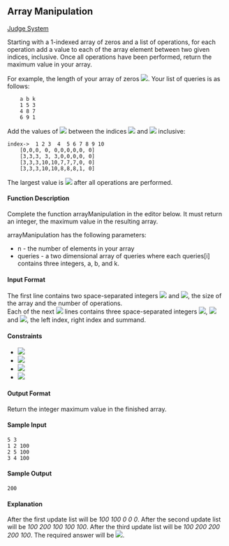 ## Array Manipulation

[Judge System](https://www.hackerrank.com/challenges/crush/problem)

Starting with a 1-indexed array of zeros and a list of operations, for each operation add a value to each of the array element between two given indices, inclusive. Once all operations have been performed, return the maximum value in your array.

For example, the length of your array of zeros <img src="https://latex.codecogs.com/svg.latex?\Large&space;n=10">. Your list of queries is as follows:
```
    a b k
    1 5 3
    4 8 7
    6 9 1
```
Add the values of <img src="https://latex.codecogs.com/svg.latex?\Large&space;k"> between the indices <img src="https://latex.codecogs.com/svg.latex?\Large&space;a"> and <img src="https://latex.codecogs.com/svg.latex?\Large&space;b"> inclusive:
```
index->	 1 2 3  4  5 6 7 8 9 10
	[0,0,0, 0, 0,0,0,0,0, 0]
	[3,3,3, 3, 3,0,0,0,0, 0]
	[3,3,3,10,10,7,7,7,0, 0]
	[3,3,3,10,10,8,8,8,1, 0]
```
The largest value is <img src="https://latex.codecogs.com/svg.latex?\Large&space;10"> after all operations are performed.

#### Function Description

Complete the function arrayManipulation in the editor below. It must return an integer, the maximum value in the resulting array.

arrayManipulation has the following parameters:

- n - the number of elements in your array
- queries - a two dimensional array of queries where each queries[i] contains three integers, a, b, and k.

#### Input Format

The first line contains two space-separated integers <img src="https://latex.codecogs.com/svg.latex?\Large&space;n"> and <img src="https://latex.codecogs.com/svg.latex?\Large&space;m">, the size of the array and the number of operations.<br>
Each of the next <img src="https://latex.codecogs.com/svg.latex?\Large&space;m"> lines contains three space-separated integers <img src="https://latex.codecogs.com/svg.latex?\Large&space;a">, <img src="https://latex.codecogs.com/svg.latex?\Large&space;b"> and <img src="https://latex.codecogs.com/svg.latex?\Large&space;k">, the left index, right index and summand.

#### Constraints
- <img src="https://latex.codecogs.com/svg.latex?\Large&space;3\le{n}\le{10^7}">
- <img src="https://latex.codecogs.com/svg.latex?\Large&space;1\le{m}\le{2*10^5}">
- <img src="https://latex.codecogs.com/svg.latex?\Large&space;1\le{a}\le{b}\le{n}">
- <img src="https://latex.codecogs.com/svg.latex?\Large&space;0\le{k}\le{10^9}">

#### Output Format

Return the integer maximum value in the finished array.

#### Sample Input
```
5 3
1 2 100
2 5 100
3 4 100
```
#### Sample Output
```
200
```
#### Explanation

After the first update list will be *100 100 0 0 0*.
After the second update list will be *100 200 100 100 100*.
After the third update list will be *100 200 200 200 100*.
The required answer will be <img src="https://latex.codecogs.com/svg.latex?\Large&space;200">. 
